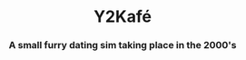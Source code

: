 <div align="center">  
  <h1>Y2Kafé</h1>
  <h3>A small furry dating sim taking place in the 2000's</h3>
</div>
